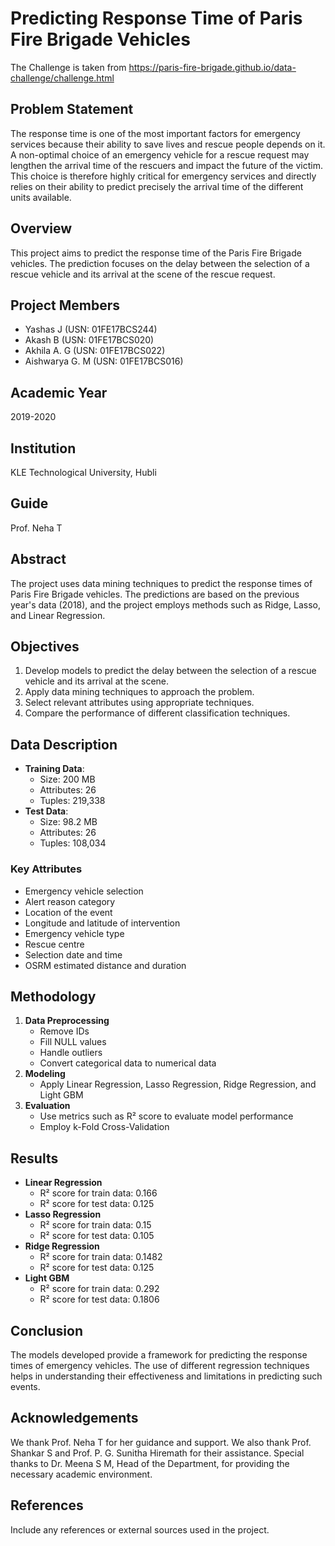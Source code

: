 # Predicting Response Time of Paris Fire Brigade Vehicles

The Challenge is taken from https://paris-fire-brigade.github.io/data-challenge/challenge.html

## Problem Statement
The response time is one of the most important factors for emergency services because their ability to save lives and rescue people depends on it. A non-optimal choice of an emergency vehicle for a rescue request may lengthen the arrival time of the rescuers and impact the future of the victim. This choice is therefore highly critical for emergency services and directly relies on their ability to predict precisely the arrival time of the different units available.

## Overview
This project aims to predict the response time of the Paris Fire Brigade vehicles. The prediction focuses on the delay between the selection of a rescue vehicle and its arrival at the scene of the rescue request.

## Project Members
- Yashas J (USN: 01FE17BCS244)
- Akash B (USN: 01FE17BCS020)
- Akhila A. G (USN: 01FE17BCS022)
- Aishwarya G. M (USN: 01FE17BCS016)

## Academic Year
2019-2020

## Institution
KLE Technological University, Hubli

## Guide
Prof. Neha T

## Abstract
The project uses data mining techniques to predict the response times of Paris Fire Brigade vehicles. The predictions are based on the previous year's data (2018), and the project employs methods such as Ridge, Lasso, and Linear Regression.

## Objectives
1. Develop models to predict the delay between the selection of a rescue vehicle and its arrival at the scene.
2. Apply data mining techniques to approach the problem.
3. Select relevant attributes using appropriate techniques.
4. Compare the performance of different classification techniques.

## Data Description
- **Training Data**: 
  - Size: 200 MB
  - Attributes: 26
  - Tuples: 219,338
- **Test Data**: 
  - Size: 98.2 MB
  - Attributes: 26
  - Tuples: 108,034

### Key Attributes
- Emergency vehicle selection
- Alert reason category
- Location of the event
- Longitude and latitude of intervention
- Emergency vehicle type
- Rescue centre
- Selection date and time
- OSRM estimated distance and duration

## Methodology
1. **Data Preprocessing**
   - Remove IDs
   - Fill NULL values
   - Handle outliers
   - Convert categorical data to numerical data
2. **Modeling**
   - Apply Linear Regression, Lasso Regression, Ridge Regression, and Light GBM
3. **Evaluation**
   - Use metrics such as R² score to evaluate model performance
   - Employ k-Fold Cross-Validation

## Results
- **Linear Regression**
  - R² score for train data: 0.166
  - R² score for test data: 0.125
- **Lasso Regression**
  - R² score for train data: 0.15
  - R² score for test data: 0.105
- **Ridge Regression**
  - R² score for train data: 0.1482
  - R² score for test data: 0.125
- **Light GBM**
  - R² score for train data: 0.292
  - R² score for test data: 0.1806

## Conclusion
The models developed provide a framework for predicting the response times of emergency vehicles. The use of different regression techniques helps in understanding their effectiveness and limitations in predicting such events.

## Acknowledgements
We thank Prof. Neha T for her guidance and support. We also thank Prof. Shankar S and Prof. P. G. Sunitha Hiremath for their assistance. Special thanks to Dr. Meena S M, Head of the Department, for providing the necessary academic environment.

## References
Include any references or external sources used in the project.
